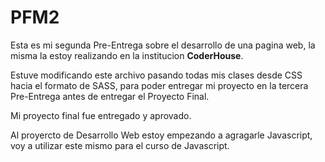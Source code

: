 # PFM2

Esta es mi segunda Pre-Entrega sobre el desarrollo de una pagina web, la misma la estoy realizando en la institucion **CoderHouse**.

Estuve modificando este archivo pasando todas mis clases desde CSS hacia el formato de SASS, para poder entregar mi proyecto en la tercera Pre-Entrega antes de entregar el Proyecto Final.

Mi proyecto final fue entregado y aprovado.

Al proyercto de Desarrollo Web estoy empezando a agragarle Javascript, voy a utilizar este mismo para el curso de Javascript.